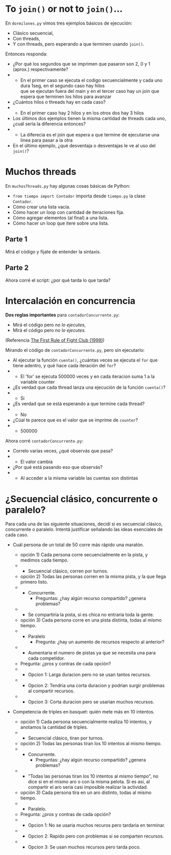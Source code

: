 # To `join()` or not to `join()`...

En `dormilones.py` vimos tres ejemplos básicos de ejecución:

- Clásico secuencial,
- Con threads,
- Y con threads, pero esperando a que terminen usando `join()`.

Entonces responda:
- ¿Por qué los segundos que se imprimen que pasaron son 2, 0 y 1 (aprox.) respectivamente?
- - En el primer caso se ejecuta el codigo secuencialmente y cada uno dura 1seg, en el segundo caso hay hilos  
    que se ejecutan fuera del main y en el tercer caso hay un join que espera que terminen los hilos para avanzar
- ¿Cuántos hilos o threads hay en cada caso?
- - En el primer caso hay 2 hilos y en los otros dos hay 3 hilos
- Los últimos dos ejemplos tienen la misma cantidad de threads cada uno, ¿cuál sería la diferencia entonces?
- - La diferecia es el join que espera a que termine de ejecutarse una linea para pasar a la otra
- En el último ejemplo, ¿qué desventaja o desventajas le ve al uso del `join()`?


# Muchos threads

En `muchosThreads.py` hay algunas cosas básicas de Python:
- `from tiempo import Contador` importa desde `tiempo.py` la clase `Contador`.
- Cómo crear una lista vacía.
- Cómo hacer un loop con cantidad de iteraciones fija.
- Cómo agregar elementos (al final) a una lista.
- Cómo hacer un loop que itere sobre una lista.

## Parte 1
Mirá el código y fijate de entender la sintaxis. 

## Parte 2
Ahora corré el script: ¿por qué tarda lo que tarda? 


# Intercalación en concurrencia

**Dos reglas importantes** para `contadorConcurrente.py`:
- Mirá el código pero _no lo ejecutes_,
- Mirá el código pero _no lo ejecutes_.

(Referencia [The First Rule of Fight Club (1999)](https://www.youtube.com/watch?v=dC1yHLp9bWA))

Mirando el código de `contadorConcurrente.py`, pero sin ejecutarlo:
- Al ejecutar la función `cuenta()`, ¿cuántas veces se ejecuta el `for` que tiene adentro, y qué hace cada iteración del `for`?
- - El 'for' se ejecuta 500000 veces y en cada iteracion suma 1 a la variable counter
- ¿Es verdad que cada thread lanza una ejecución de la función `cuenta()`?
- - Si
- ¿Es verdad que se está esperando a que termine cada thread?
- - No
- ¿Cúal te parece que es el valor que se imprime de `counter`?
- - 500000

Ahora corré `contadorConcurrente.py`:
- Correlo varias veces, ¿qué observás que pasa?
- - El valor cambia
- ¿Por qué está pasando eso que observás?
- - Al acceder a la misma variable las cuentas son distintas

# ¿Secuencial clásico, concurrente o paralelo?

Para cada una de las siguiente situaciones, decidí si es secuencial clásico, concurrente o paralelo. Intentá justificar señalando las ideas esenciales de cada caso.

- Cuál persona de un total de 50 corre más rápido una maratón.
    - opción 1) Cada persona corre secuencialmente en la pista, y medimos cada tiempo.
    - - Secuencial clásico, corren por turnos.
    - opción 2) Todas las personas corren en la misma pista, y la que llega primero listo.
    - - Concurrente.
        - Preguntas: ¿hay algún recurso compartido? ¿genera problemas?
    - - Se compartiria la pista, si es chica no entraria toda la gente.
    - opción 3) Cada persona corre en una pista distinta, todas al mismo tiempo.
    - - Paralelo
        - Pregunta: ¿hay un aumento de recursos respecto al anterior?
    - - Aumentaria el numero de pistas ya que se necesita una para cada competidor.
    - Pregunta: ¿pros y contras de cada opción?
    - - Opcion 1: Larga duracion pero no se usan tantos recursos.
    - - Opcion 2: Tendria una corta duracion y podrian surgir problemas al compartir recursos.
    - - Opcion 3: Corta duracion pero se usarian muchos recursos.

- Competencia de triples en basquet: quién mete más en 10 intentos.
    - opción 1) Cada persona secuencialmente realiza 10 intentos, y anotamos la cantidad de triples.
    - - Secuencial clásico, tiran por turnos.
    - opción 2) Todas las personas tiran los 10 intentos al mismo tiempo.
    - - Concurrente.
        - Preguntas: ¿hay algún recurso compartido? ¿genera problemas?
    - - "Todas las personas tiran los 10 intentos al mismo tiempo", no dice si en el mismo aro o 
        con la misma pelota. Si es asi, al compartir el aro seria casi imposible realizar la actividad.
    - opción 3) Cada persona tira en un aro distinto, todas al mismo tiempo.
    - - Paralelo.
    - Pregunta: ¿pros y contras de cada opción?
    - - Opcion 1: No se usaria muchos recuros pero tardaria en terminar.
    - - Opcion 2: Rapido pero con problemas si se comparten recursos.
    - - Opcion 3: Se usan muchos recursos pero tarda poco.
